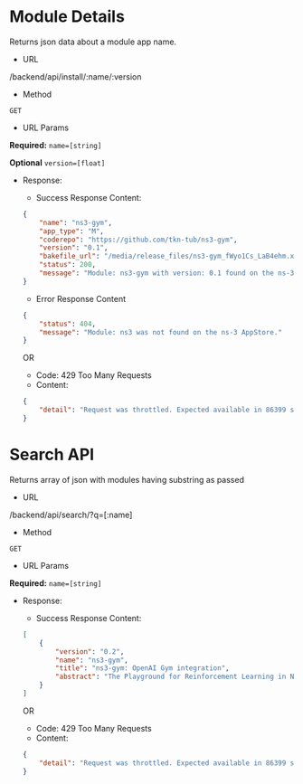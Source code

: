 # Module Details
Returns json data about a module app name.

- URL

/backend/api/install/:name/:version

- Method

```GET```

- URL Params

 **Required:** 
 ```name=[string]```
 
 **Optional**
 ```version=[float]```

 - Response:
 	- Success Response Content: 
 	```json
 	{
	    "name": "ns3-gym",
	    "app_type": "M",
	    "coderepo": "https://github.com/tkn-tub/ns3-gym",
	    "version": "0.1",
	    "bakefile_url": "/media/release_files/ns3-gym_fWyo1Cs_LaB4ehm.xml",
	    "status": 200,
	    "message": "Module: ns3-gym with version: 0.1 found on the ns-3 AppStore."
	}
	```

	- Error Response Content
	```json
	{
	    "status": 404,
	    "message": "Module: ns3 was not found on the ns-3 AppStore."
	}
	```

	OR

	- Code: 429 Too Many Requests
	- Content:
	```json
	{
    	"detail": "Request was throttled. Expected available in 86399 seconds."
	}
	```


# Search API
Returns array of json with modules having substring as passed

- URL

/backend/api/search/?q=[:name]

- Method

```GET```

- URL Params

 **Required:** 
 ```name=[string]```


- Response:
 	- Success Response Content: 
 	```json
 	[
    	{
	        "version": "0.2",
	        "name": "ns3-gym",
	        "title": "ns3-gym: OpenAI Gym integration",
	        "abstract": "The Playground for Reinforcement Learning in Networking Research"
    	}
	]
	```

	OR

	- Code: 429 Too Many Requests
	- Content:
	```json
	{
    	"detail": "Request was throttled. Expected available in 86399 seconds."
	}
	```